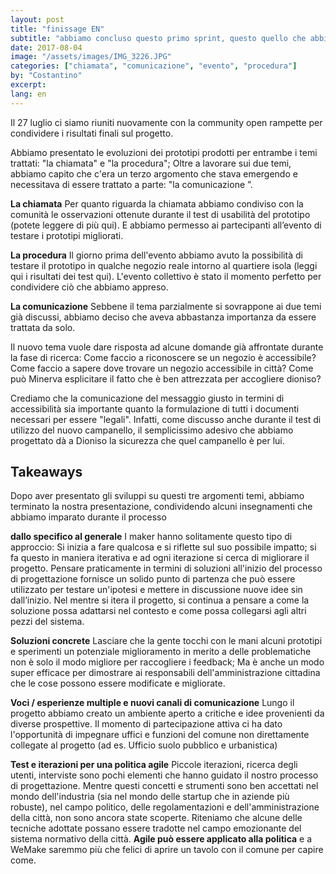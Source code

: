 ```yaml
---
layout: post
title: "finissage EN"
subtitle: "abbiamo concluso questo primo sprint, questo quello che abbiamo imparato"
date: 2017-08-04
image: "/assets/images/IMG_3226.JPG"
categories: ["chiamata", "comunicazione", "evento", "procedura"]
by: "Costantino"
excerpt: 
lang: en
---
```


Il 27 luglio ci siamo riuniti nuovamente con la community open rampette per condividere i risultati finali sul progetto.

Abbiamo presentato le evoluzioni dei prototipi prodotti per entrambe i temi trattati: "la chiamata" e "la procedura"; Oltre a lavorare sui due temi, abbiamo capito che c'era un terzo argomento che stava emergendo e necessitava di essere trattato a parte: "la comunicazione ”.

**La chiamata**
Per quanto riguarda la chiamata abbiamo condiviso con la comunità le osservazioni ottenute durante il test di usabilità del prototipo (potete leggere di più qui). E abbiamo permesso ai partecipanti all’evento di testare i prototipi migliorati.

**La procedura**
Il giorno prima dell'evento abbiamo avuto la possibilità di testare il prototipo in qualche negozio reale intorno al quartiere isola (leggi qui i risultati dei test qui). L'evento collettivo è stato il momento perfetto per condividere ciò che abbiamo appreso.

**La comunicazione**
Sebbene il tema parzialmente si sovrappone ai due temi già discussi, abbiamo deciso che aveva abbastanza importanza da essere trattata da solo.

Il nuovo tema vuole dare risposta ad alcune domande già affrontate durante la fase di ricerca:
Come faccio a riconoscere se un negozio è accessibile?
Come faccio a sapere dove trovare un negozio accessibile in città?
Come può Minerva esplicitare il fatto che è ben attrezzata per accogliere dioniso?

Crediamo che la comunicazione del messaggio giusto in termini di accessibilità sia importante quanto la formulazione di tutti i documenti necessari per essere "legali".
Infatti, come discusso anche durante il test di utilizzo del nuovo campanello, il semplicissimo adesivo che abbiamo progettato dà a Dioniso la sicurezza che quel campanello è per lui.

## Takeaways
Dopo aver presentato gli sviluppi su questi tre argomenti temi, abbiamo terminato la nostra presentazione, condividendo alcuni insegnamenti che abbiamo imparato durante il processo

**dallo specifico al generale**
I maker hanno solitamente questo tipo di approccio: Si inizia a fare qualcosa e si riflette sul suo possibile impatto; si fa questo in maniera iterativa e ad ogni iterazione si cerca di migliorare il progetto.
Pensare praticamente in termini di soluzioni all'inizio del processo di progettazione fornisce un solido punto di partenza che può essere utilizzato per testare un'ipotesi e mettere in discussione nuove idee sin dall’inizio.
Nel mentre si itera il progetto, si continua a pensare a come la soluzione possa adattarsi nel contesto e come possa collegarsi agli altri pezzi del sistema.

**Soluzioni concrete**
Lasciare che la gente tocchi con le mani alcuni prototipi e sperimenti un potenziale miglioramento in merito a delle problematiche non è solo il modo migliore per raccogliere i feedback; Ma è anche un modo super efficace per dimostrare ai responsabili dell'amministrazione cittadina che le cose possono essere modificate e migliorate.

**Voci / esperienze multiple e nuovi canali di comunicazione**
Lungo il progetto abbiamo creato un ambiente aperto a critiche e idee provenienti da diverse prospettive. Il momento di partecipazione attiva ci ha dato l'opportunità di impegnare uffici e funzioni del comune non direttamente collegate al progetto (ad es. Ufficio suolo pubblico e urbanistica)

**Test e iterazioni per una politica agile**
Piccole iterazioni, ricerca degli utenti, interviste sono pochi elementi che hanno guidato il nostro processo di progettazione. Mentre questi concetti e strumenti sono ben accettati nel mondo dell'industria (sia nel mondo delle startup che in aziende più robuste), nel campo politico, delle regolamentazioni e dell'amministrazione della città, non sono ancora state scoperte.
Riteniamo che alcune delle tecniche adottate possano essere tradotte nel campo emozionante del sistema normativo della città. **Agile può essere applicato alla politica** e a WeMake saremmo più che felici di aprire un tavolo con il comune per capire come.
